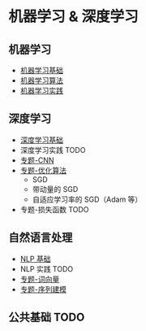 机器学习 & 深度学习
===

## 机器学习
- [机器学习基础](./ML-机器学习基础.md)
- [机器学习算法](./ML-机器学习算法.md)
- [机器学习实践](./ML-机器学习实践.md)

## 深度学习
- [深度学习基础](./DL-深度学习基础.md)
- 深度学习实践 TODO
- [专题-CNN](./DL-专题-CNN.md)
- [专题-优化算法](./DL-专题-优化算法.md)
  - SGD
  - 带动量的 SGD
  - 自适应学习率的 SGD（Adam 等）
- 专题-损失函数 TODO

## 自然语言处理
- [NLP 基础](NLP-自然语言处理基础.md)
- NLP 实践 TODO
- [专题-词向量](./NLP-专题-词向量.md)
- [专题-序列建模](./NLP-专题-序列建模.md)


## 公共基础 TODO